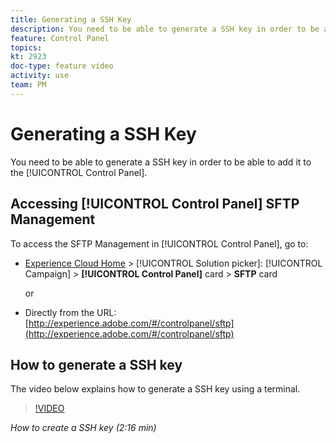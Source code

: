 ```yaml
---
title: Generating a SSH Key
description: You need to be able to generate a SSH key in order to be able to add it to the Adobe Campaign Control Panel. The video below explains how to generate a SSH key using a terminal.
feature: Control Panel
topics: 
kt: 2923
doc-type: feature video
activity: use
team: PM
---
```


# Generating a SSH Key

You need to be able to generate a SSH key in order to be able to add it to the [!UICONTROL Control Panel].

## Accessing [!UICONTROL Control Panel] SFTP Management

To access the SFTP Management in [!UICONTROL Control Panel], go to:

* [Experience Cloud Home](https://experience.adobe.com/#/home) > [!UICONTROL Solution picker]: [!UICONTROL Campaign] > **[!UICONTROL Control Panel]** card > **SFTP** card
  
  or
* Directly from the URL: [http://experience.adobe.com/#/controlpanel/sftp](http://experience.adobe.com/#/controlpanel/sftp)

## How to generate a SSH key

The video below explains how to generate a SSH key using a terminal.

>[!VIDEO](https://video.tv.adobe.com/v/27259?quality=12)

*How to create a SSH key (2:16 min)*
